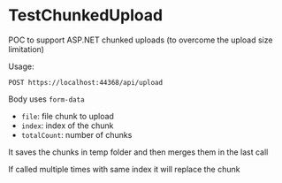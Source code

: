 # TestChunkedUpload
POC to support ASP.NET chunked uploads (to overcome the upload size limitation)

Usage:

`POST https://localhost:44368/api/upload`

Body uses `form-data`

- `file`: file chunk to upload
- `index`: index of the chunk
- `totalCount`: number of chunks

It saves the chunks in temp folder and then merges them in the last call

If called multiple times with same index it will replace the chunk

